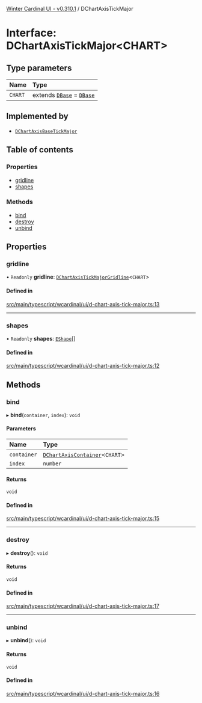 [Winter Cardinal UI - v0.310.1](../index.md) / DChartAxisTickMajor

# Interface: DChartAxisTickMajor<CHART\>

## Type parameters

| Name | Type |
| :------ | :------ |
| `CHART` | extends [`DBase`](../classes/DBase.md) = [`DBase`](../classes/DBase.md) |

## Implemented by

- [`DChartAxisBaseTickMajor`](../classes/DChartAxisBaseTickMajor.md)

## Table of contents

### Properties

- [gridline](DChartAxisTickMajor.md#gridline)
- [shapes](DChartAxisTickMajor.md#shapes)

### Methods

- [bind](DChartAxisTickMajor.md#bind)
- [destroy](DChartAxisTickMajor.md#destroy)
- [unbind](DChartAxisTickMajor.md#unbind)

## Properties

### gridline

• `Readonly` **gridline**: [`DChartAxisTickMajorGridline`](DChartAxisTickMajorGridline.md)<`CHART`\>

#### Defined in

[src/main/typescript/wcardinal/ui/d-chart-axis-tick-major.ts:13](https://github.com/winter-cardinal/winter-cardinal-ui/blob/v0.310.1/src/main/typescript/wcardinal/ui/d-chart-axis-tick-major.ts#L13)

___

### shapes

• `Readonly` **shapes**: [`EShape`](EShape.md)[]

#### Defined in

[src/main/typescript/wcardinal/ui/d-chart-axis-tick-major.ts:12](https://github.com/winter-cardinal/winter-cardinal-ui/blob/v0.310.1/src/main/typescript/wcardinal/ui/d-chart-axis-tick-major.ts#L12)

## Methods

### bind

▸ **bind**(`container`, `index`): `void`

#### Parameters

| Name | Type |
| :------ | :------ |
| `container` | [`DChartAxisContainer`](DChartAxisContainer.md)<`CHART`\> |
| `index` | `number` |

#### Returns

`void`

#### Defined in

[src/main/typescript/wcardinal/ui/d-chart-axis-tick-major.ts:15](https://github.com/winter-cardinal/winter-cardinal-ui/blob/v0.310.1/src/main/typescript/wcardinal/ui/d-chart-axis-tick-major.ts#L15)

___

### destroy

▸ **destroy**(): `void`

#### Returns

`void`

#### Defined in

[src/main/typescript/wcardinal/ui/d-chart-axis-tick-major.ts:17](https://github.com/winter-cardinal/winter-cardinal-ui/blob/v0.310.1/src/main/typescript/wcardinal/ui/d-chart-axis-tick-major.ts#L17)

___

### unbind

▸ **unbind**(): `void`

#### Returns

`void`

#### Defined in

[src/main/typescript/wcardinal/ui/d-chart-axis-tick-major.ts:16](https://github.com/winter-cardinal/winter-cardinal-ui/blob/v0.310.1/src/main/typescript/wcardinal/ui/d-chart-axis-tick-major.ts#L16)
